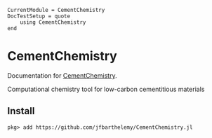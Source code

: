 ```@meta
CurrentModule = CementChemistry
DocTestSetup = quote
    using CementChemistry
end
```

# CementChemistry

Documentation for [CementChemistry](https://github.com/jfbarthelemy/CementChemistry.jl).

Computational chemistry tool for low-carbon cementitious materials

## Install

```julia-repl
pkg> add https://github.com/jfbarthelemy/CementChemistry.jl
```